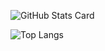 ![GitHub Stats Card](https://github-readme-stats.vercel.app/api?username=mugioka&show_icons=true)

![Top Langs](https://github-readme-stats.vercel.app/api/top-langs/?username=mugioka&card_width=495)
